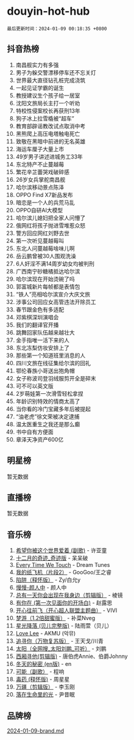 # douyin-hot-hub

`最后更新时间：2024-01-09 00:18:35 +0800`

## 抖音热榜

1. 南昌舰实力有多强
1. 男子为躲交警漂移停车还不忘关灯
1. 世界最大直径钻孔桩完成浇筑
1. 一起见证学霸的诞生
1. 教授建议生个孩子给一居室
1. 沈阳文旅局长主打一个听劝
1. 特校性侵案校长再获刑13年
1. 狗子冰上拉雪橇被“超车”
1. 教育部辟谣教改试点取消中考
1. 黑熊爬上高压电塔触电死亡
1. 致敬在黑暗中前进的无名英雄
1. 海运车厘子大量上市
1. 49岁男子讲述进城务工33年
1. 东北特产不止蔓越莓
1. 繁花辛芷蕾哭戏破碎感
1. 26岁女兵掌舵南昌舰
1. 哈尔滨移动景点陈泽
1. OPPO Find X7新品发布
1. 暗恋是一个人的兵荒马乱
1. OPPO自研AI大模型
1. 哈尔滨儿媳妇把全家人问懵了
1. 俄网红将孩子抛进雪堆惹众怒
1. 警方回应网红刘野去世
1. 第一次听见蔓越莓叫
1. 东北人问蔓越莓啥味儿啊
1. 岳云鹏曾被30人围观洗澡
1. 6人奸淫不满14周岁幼女均被判刑
1. 广西南宁砂糖橘抵达哈尔滨
1. 哈尔滨现在开始烫碗了吗
1. 郭富城新片每帧都是表情包
1. “铁人”亮相哈尔滨宣介大庆文旅
1. 涉事公司回应女高管违法开除员工
1. 春节跟金色有多适配
1. 邓紫棋深圳演唱会
1. 我们的翻译官开播
1. 跳舞回家队伍越来越壮大
1. 金手指唯一活下来的人
1. 东北冻梨仿妆安排上了
1. 那些第一个知道班里消息的人
1. 四川文旅在线征集给尔滨的回礼
1. 鄂伦春族小哥送出狍角帽
1. 女子称波司登羽绒服剪开全是碎末
1. 可不可以英文版
1. 2岁萌娃第一次滑雪轻松拿捏
1. 年龄识别特效的情商太高了
1. 当你看的冷门宝藏多年后被提起
1. “油老虎”徐文荣被决定逮捕
1. 温太医重生之我还是那么癫
1. 书中自有方便面
1. 章泽天净资产600亿

## 明星榜

暂无数据

## 直播榜

暂无数据

## 音乐榜

1. [希望你被这个世界爱着 (副歌)](https://sf86-cdn-tos.douyinstatic.com/obj/tos-cn-ve-2774/oUHCmWQfZlE3QQBKBeD8rCFLpJzPgCpImhsxMt) - 许亚童
1. [十二月的奇迹_奇迹版](https://sf3-cdn-tos.douyinstatic.com/obj/tos-cn-ve-2774/oMslvA9FBzGMGHnyUuoiiUjtIAXfMz6tzwByW8) - 呆呆破
1. [Every Time We Touch](https://sf86-cdn-tos.douyinstatic.com/obj/tos-cn-ve-2774/ogN6lUKQeBBfEVhIOMikG1CcJjugxk1tztZyhP) - Dream Tunes
1. [我的纸飞机（片段2）](https://sf6-cdn-tos.douyinstatic.com/obj/tos-cn-ve-2774/oM2ZrKcg2CD5AeRB2gkeXOFB1IxAGJdZPazYHf) - GooGoo/王之睿
1. [陷阱（释怀版）](https://sf86-cdn-tos.douyinstatic.com/obj/tos-cn-ve-2774/oE8C21LeZrzKLDFfQYgMzx4GAIHageG5IzayY7) - Zy/白允y
1. [慢慢-颜人中](https://sf86-cdn-tos.douyinstatic.com/obj/tos-cn-ve-2774/ocjHNfBXdBxQNC8ZGAeoLMFTUgtBg8bkExunDC) - 颜人中
1. [总有一天你会出现在我身边（剪辑版）](https://sf3-cdn-tos.douyinstatic.com/obj/tos-cn-ve-2774/oMLsHwhWW7CYoAhoWB9EXUQIzNBsfAJxpAoxCU) - 棱镜
1. [有你在 (第一次见面你的开场白)](https://sf86-cdn-tos.douyinstatic.com/obj/tos-cn-ve-2774/oAthrQ3ClJBfI57uBoFEgNDYtNCZ0TSYQQfxQ0) - 赵露思
1. [开心往前飞（开心超人联盟主题曲）](https://sf86-cdn-tos.douyinstatic.com/obj/tos-cn-ve-2774/9d8fb7c82cf1421fb93a9fe925275e0a) - VIVI
1. [梦游（1.2倍甜蜜版）](https://sf3-cdn-tos.douyinstatic.com/obj/tos-cn-ve-2774/o4gyAUm8hwufoEABmwVIiQtHsFuGzAEEWtNMzo) - 补菜Nveg
1. [星光降落 (贝儿完整版)](https://sf6-cdn-tos.douyinstatic.com/obj/tos-cn-ve-2774/okwB9hAwyAtsFFkFBzAX1hOOfQuIoMNs0W2Mwr) - 陆雨萱（贝儿）
1. [Love Lee](https://sf3-cdn-tos.douyinstatic.com/obj/tos-cn-ve-2774/o05GbkJGbCBTdDnMtB0fwOYgkeZp23vrWQDQBS) - AKMU (악뮤)
1. [追寻你（万物复苏版）](https://sf86-cdn-tos.douyinstatic.com/obj/tos-cn-ve-2774/oYeAZJsbjIDit9APmBg8u6uDUQnHmoCf3gbo74) - 王天戈/川青
1. [太阳（全网搜_太阳刘鹏_可听）](https://sf3-cdn-tos.douyinstatic.com/obj/tos-cn-ve-2774/ogWbyIQnlBFImVbeDocRdCIYtBHlbJXgfZMvgz) - 刘鹏
1. [西厢寻他(剪辑版)](https://sf86-cdn-tos.douyinstatic.com/obj/tos-cn-ve-2774/oUsAVfAQKlRNxEv5qxvIB8o5qmIWUcXbzJKJhw) - 唐伯虎Annie、伯爵Johnny
1. [冬天的秘密 (en版)](https://sf3-cdn-tos.douyinstatic.com/obj/tos-cn-ve-2774/okIuMHDdzyf3FjGK4Lphe1vfHcQaPIHAg0Z4CR) - en
1. [可能（副歌）](https://sf86-cdn-tos.douyinstatic.com/obj/tos-cn-ve-2774/cde1731888894259b333569393c2fb51) - 程响
1. [毒药 (释怀版)](https://sf6-cdn-tos.douyinstatic.com/obj/tos-cn-ve-2774/oYILMEAzspdZBIzy4frJNB8ZHPHWAhiwowd4Ad) - 周星星
1. [万疆（剪辑版）](https://sf3-cdn-tos.douyinstatic.com/obj/tos-cn-ve-2774/ooG7oVgFlDTelKCjCsTTobQvbdtj1BBQXnfZd8) - 李玉刚
1. [落在生命里的光](https://sf86-cdn-tos.douyinstatic.com/obj/tos-cn-ve-2774/d9ffa8c090124ea58bb10df9b510c01d) - 尹昔眠

## 品牌榜

[2024-01-09-brand.md](2024-01-09-brand.md)
